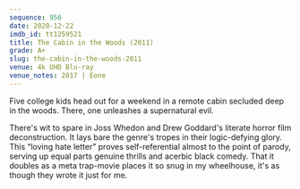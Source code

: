 ```yaml
---
sequence: 956
date: 2020-12-22
imdb_id: tt1259521
title: The Cabin in the Woods (2011)
grade: A+
slug: the-cabin-in-the-woods-2011
venue: 4k UHD Blu-ray
venue_notes: 2017 | Eone
---
```


Five college kids head out for a weekend in a remote cabin secluded deep in the woods. There, one unleashes a supernatural evil.

<!-- end -->

There's wit to spare in Joss Whedon and Drew Goddard's literate horror film deconstruction. It lays bare the genre's tropes in their logic-defying glory. This “loving hate letter” proves self-referential almost to the point of parody, serving up equal parts genuine thrills and acerbic black comedy. That it doubles as a meta trap-movie places it so snug in my wheelhouse, it's as though they wrote it just for me.